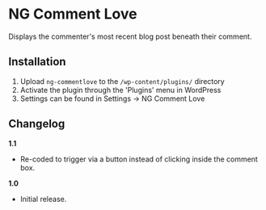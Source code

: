 # NG Comment Love

Displays the commenter's most recent blog post beneath their comment.

## Installation

1. Upload `ng-commentlove` to the `/wp-content/plugins/` directory
2. Activate the plugin through the 'Plugins' menu in WordPress
3. Settings can be found in Settings -> NG Comment Love

## Changelog

**1.1**
* Re-coded to trigger via a button instead of clicking inside the comment box.

**1.0**
* Initial release.